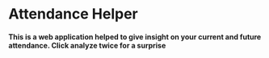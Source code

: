 <h1>Attendance Helper</h1>
<h4>This is a web application helped to give insight on your current and future attendance. Click analyze twice for a surprise </h4>
